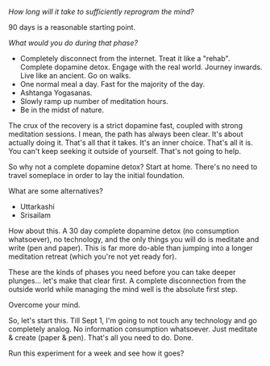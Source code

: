 *How long will it take to sufficiently reprogram the mind?*

90 days is a reasonable starting point.

*What would you do during that phase?*

- Completely disconnect from the internet. Treat it like a "rehab". Complete dopamine detox. Engage with the real world. Journey inwards. Live like an ancient. Go on walks.
- One normal meal a day. Fast for the majority of the day.
- Ashtanga Yogasanas.
- Slowly ramp up number of meditation hours.
- Be in the midst of nature.

The crux of the recovery is a strict dopamine fast, coupled with strong meditation sessions. I mean, the path has always been clear. It's about actually doing it. That's all that it takes. It's an inner choice. That's all it is. You can't keep seeking it outside of yourself. That's not going to help.

So why not a complete dopamine detox? Start at home. There's no need to travel someplace in order to lay the initial foundation.

What are some alternatives?
- Uttarkashi
- Srisailam

How about this. A 30 day complete dopamine detox (no consumption whatsoever), no technology, and the only things you will do is meditate and write (pen and paper). This is far more do-able than jumping into a longer meditation retreat (which you're not yet ready for).

These are the kinds of phases you need before you can take deeper plunges... let's make that clear first. A complete disconnection from the outside world while managing the mind well is the absolute first step.

Overcome your mind.

So, let's start this. Till Sept 1, I'm going to not touch any technology and go completely analog. No information consumption whatsoever. Just meditate & create (paper & pen). That's all you need to do. Done.

Run this experiment for a week and see how it goes?